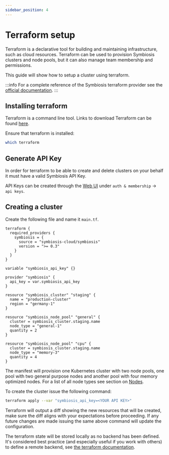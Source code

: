```yaml
---
sidebar_position: 4
---
```

# Terraform setup

Terraform is a declarative tool for building and maintaining infrastructure, such as cloud resources. Terraform can be used to provision Symbiosis clusters and node pools, but it can also manage team membership and permissions.

This guide will show how to setup a cluster using terraform.

:::info
For a complete reference of the Symbiosis terraform provider see the [official documentation](https://registry.terraform.io/providers/symbiosis-cloud/symbiosis/latest/docs).
:::


## Installing terraform

Terraform is a command line tool. Links to download Terraform can be found [here](https://www.terraform.io/downloads).

Ensure that terraform is installed:
```bash
which terraform
```

## Generate API Key

In order for terraform to be able to create and delete clusters on your behalf it must have a valid Symbiosis API Key.

API Keys can be created through the [Web UI](https://app.symbiosis.host/) under `auth & membership` → `api keys`.

## Creating a cluster

Create the following file and name it `main.tf`.

```hcl
terraform {
  required_providers {
    symbiosis = {
      source = "symbiosis-cloud/symbiosis"
      version = ">= 0.3"
    }
  }
}

variable "symbiosis_api_key" {}

provider "symbiosis" {
  api_key = var.symbiosis_api_key
}

resource "symbiosis_cluster" "staging" {
  name = "production-cluster"
  region = "germany-1"
}

resource "symbiosis_node_pool" "general" {
  cluster = symbiosis_cluster.staging.name
  node_type = "general-1"
  quantity = 2
}

resource "symbiosis_node_pool" "cpu" {
  cluster = symbiosis_cluster.staging.name
  node_type = "memory-3"
  quantity = 4
}
```

The manifest will provision one Kubernetes cluster with two node pools, one pool with two general purpose nodes and another pool with four memory optimized nodes. For a list of all node types see section on [Nodes](/about/nodes).

To create the cluster issue the following command:
```bash
terraform apply --var "symbiosis_api_key=<YOUR API KEY>"
```

Terraform will output a diff showing the new resources that will be created, make sure the diff aligns with your expectations before proceeding. If any future changes are made issuing the same above command will update the configuration.

The terraform state will be stored locally as no backend has been defined. It's considered best practice (and especially useful if you work with others) to define a remote backend, see [the terraform documentation](https://www.terraform.io/language/settings/backends).
